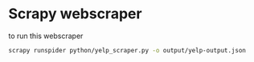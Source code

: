 # Scrapy webscraper

to run this webscraper 

``` sh
scrapy runspider python/yelp_scraper.py -o output/yelp-output.json
```